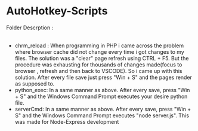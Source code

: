 ﻿# AutoHotkey-Scripts
Folder Descrption : <br> <br>
- chrm_reload : When programming in PHP i came across the problem where browser cache did not change every time i got changes to my files. The solution was a "clear" 
page refresh using CTRL + F5. But the procedure was exhausting for thousands of changes made(focus to browser , refresh and then back to VSCODE). So i came up with this solution. After every file save just press "Win + S" and the pages render as supposed to.
- python_exec: In a same manner as above. After every save, press "Win + S" and the Windows Command Prompt executes your desire python file.
- serverCmd: In a same manner as above. After every save, press "Win + S" and the Windows Command Prompt executes "node server.js". This was made for Node-Express development 
